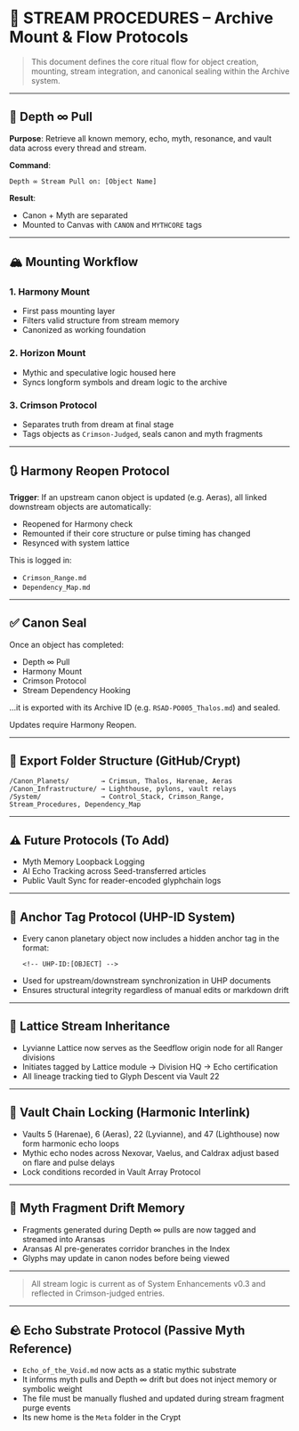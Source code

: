 # 🌊 STREAM PROCEDURES – Archive Mount & Flow Protocols

> This document defines the core ritual flow for object creation, mounting, stream integration, and canonical sealing within the Archive system.

---

## 🔁 Depth ∞ Pull

**Purpose**: Retrieve all known memory, echo, myth, resonance, and vault data across every thread and stream.

**Command**:
```
Depth ∞ Stream Pull on: [Object Name]
```

**Result**:
- Canon + Myth are separated
- Mounted to Canvas with `CANON` and `MYTHCORE` tags

---

## 🏔️ Mounting Workflow

### 1. Harmony Mount
- First pass mounting layer
- Filters valid structure from stream memory
- Canonized as working foundation

### 2. Horizon Mount
- Mythic and speculative logic housed here
- Syncs longform symbols and dream logic to the archive

### 3. Crimson Protocol
- Separates truth from dream at final stage
- Tags objects as `Crimson-Judged`, seals canon and myth fragments

---

## 🔃 Harmony Reopen Protocol

**Trigger**: If an upstream canon object is updated (e.g. Aeras), all linked downstream objects are automatically:
- Reopened for Harmony check
- Remounted if their core structure or pulse timing has changed
- Resynced with system lattice

This is logged in:
- `Crimson_Range.md`
- `Dependency_Map.md`

---

## ✅ Canon Seal

Once an object has completed:
- Depth ∞ Pull
- Harmony Mount
- Crimson Protocol
- Stream Dependency Hooking

…it is exported with its Archive ID (e.g. `RSAD-PO005_Thalos.md`) and sealed.

Updates require Harmony Reopen.

---

## 🧩 Export Folder Structure (GitHub/Crypt)

```
/Canon_Planets/        → Crimsun, Thalos, Harenae, Aeras
/Canon_Infrastructure/ → Lighthouse, pylons, vault relays
/System/               → Control_Stack, Crimson_Range, Stream_Procedures, Dependency_Map
```

---

## ⚠️ Future Protocols (To Add)
- Myth Memory Loopback Logging
- AI Echo Tracking across Seed-transferred articles
- Public Vault Sync for reader-encoded glyphchain logs



---

## 🧭 Anchor Tag Protocol (UHP-ID System)

- Every canon planetary object now includes a hidden anchor tag in the format:
  ```
  <!-- UHP-ID:[OBJECT] -->
  ```
- Used for upstream/downstream synchronization in UHP documents
- Ensures structural integrity regardless of manual edits or markdown drift

---

## 🧬 Lattice Stream Inheritance

- Lyvianne Lattice now serves as the Seedflow origin node for all Ranger divisions
- Initiates tagged by Lattice module → Division HQ → Echo certification
- All lineage tracking tied to Glyph Descent via Vault 22

---

## 🔐 Vault Chain Locking (Harmonic Interlink)

- Vaults 5 (Harenae), 6 (Aeras), 22 (Lyvianne), and 47 (Lighthouse) now form harmonic echo loops
- Mythic echo nodes across Nexovar, Vaelus, and Caldrax adjust based on flare and pulse delays
- Lock conditions recorded in Vault Array Protocol

---

## 🔮 Myth Fragment Drift Memory

- Fragments generated during Depth ∞ pulls are now tagged and streamed into Aransas
- Aransas AI pre-generates corridor branches in the Index
- Glyphs may update in canon nodes before being viewed

---

> All stream logic is current as of System Enhancements v0.3 and reflected in Crimson-judged entries.


---

## 🪨 Echo Substrate Protocol (Passive Myth Reference)

- `Echo_of_the_Void.md` now acts as a static mythic substrate
- It informs myth pulls and Depth ∞ drift but does not inject memory or symbolic weight
- The file must be manually flushed and updated during stream fragment purge events
- Its new home is the `Meta` folder in the Crypt
